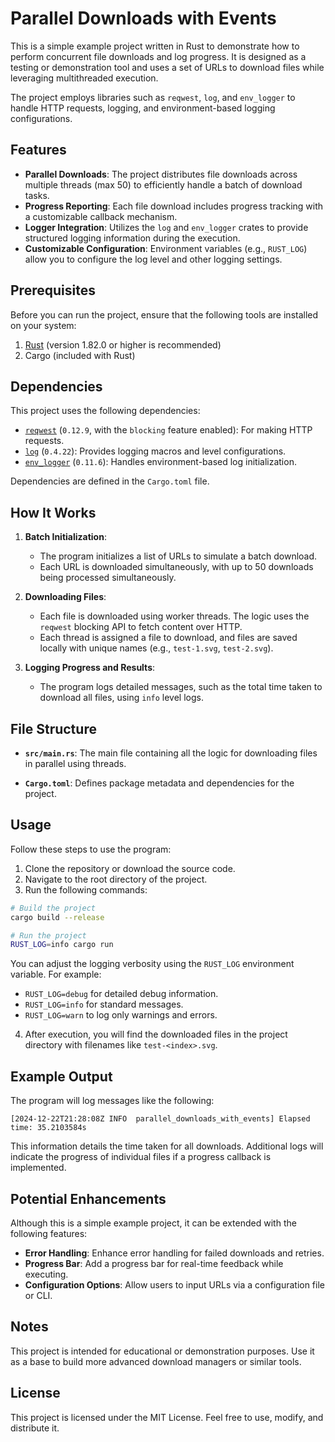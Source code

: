 # Parallel Downloads with Events

This is a simple example project written in Rust to demonstrate how to perform concurrent file downloads and log progress. It is designed as a testing or demonstration tool and uses a set of URLs to download files while leveraging multithreaded execution.

The project employs libraries such as `reqwest`, `log`, and `env_logger` to handle HTTP requests, logging, and environment-based logging configurations.

## Features

- **Parallel Downloads**: The project distributes file downloads across multiple threads (max 50) to efficiently handle a batch of download tasks.
- **Progress Reporting**: Each file download includes progress tracking with a customizable callback mechanism.
- **Logger Integration**: Utilizes the `log` and `env_logger` crates to provide structured logging information during the execution.
- **Customizable Configuration**: Environment variables (e.g., `RUST_LOG`) allow you to configure the log level and other logging settings.

## Prerequisites

Before you can run the project, ensure that the following tools are installed on your system:

1. [Rust](https://www.rust-lang.org/tools/install) (version 1.82.0 or higher is recommended)
2. Cargo (included with Rust)

## Dependencies

This project uses the following dependencies:

- [`reqwest`](https://crates.io/crates/reqwest) (`0.12.9`, with the `blocking` feature enabled): For making HTTP requests.
- [`log`](https://crates.io/crates/log) (`0.4.22`): Provides logging macros and level configurations.
- [`env_logger`](https://crates.io/crates/env_logger) (`0.11.6`): Handles environment-based log initialization.

Dependencies are defined in the `Cargo.toml` file.

## How It Works

1. **Batch Initialization**:
    - The program initializes a list of URLs to simulate a batch download.
    - Each URL is downloaded simultaneously, with up to 50 downloads being processed simultaneously.

2. **Downloading Files**:
    - Each file is downloaded using worker threads. The logic uses the `reqwest` blocking API to fetch content over HTTP.
    - Each thread is assigned a file to download, and files are saved locally with unique names (e.g., `test-1.svg`, `test-2.svg`).

3. **Logging Progress and Results**:
    - The program logs detailed messages, such as the total time taken to download all files, using `info` level logs.

## File Structure

- **`src/main.rs`**:
  The main file containing all the logic for downloading files in parallel using threads.

- **`Cargo.toml`**:
  Defines package metadata and dependencies for the project.

## Usage

Follow these steps to use the program:

1. Clone the repository or download the source code.
2. Navigate to the root directory of the project.
3. Run the following commands:

```bash
# Build the project
cargo build --release

# Run the project
RUST_LOG=info cargo run
```

You can adjust the logging verbosity using the `RUST_LOG` environment variable. For example:

- `RUST_LOG=debug` for detailed debug information.
- `RUST_LOG=info` for standard messages.
- `RUST_LOG=warn` to log only warnings and errors.

4. After execution, you will find the downloaded files in the project directory with filenames like `test-<index>.svg`.

## Example Output

The program will log messages like the following:

```
[2024-12-22T21:28:08Z INFO  parallel_downloads_with_events] Elapsed time: 35.2103584s
```

This information details the time taken for all downloads. Additional logs will indicate the progress of individual files if a progress callback is implemented.

## Potential Enhancements

Although this is a simple example project, it can be extended with the following features:

- **Error Handling**: Enhance error handling for failed downloads and retries.
- **Progress Bar**: Add a progress bar for real-time feedback while executing.
- **Configuration Options**: Allow users to input URLs via a configuration file or CLI.

## Notes

This project is intended for educational or demonstration purposes. Use it as a base to build more advanced download managers or similar tools.

## License

This project is licensed under the MIT License. Feel free to use, modify, and distribute it.